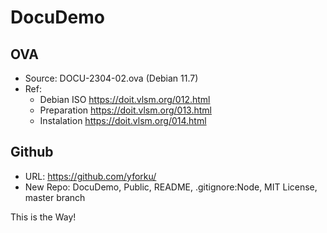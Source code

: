 # DocuDemo

## OVA 
* Source: DOCU-2304-02.ova (Debian 11.7)
* Ref:
  * Debian ISO <https://doit.vlsm.org/012.html>
  * Preparation <https://doit.vlsm.org/013.html>
  * Instalation <https://doit.vlsm.org/014.html>

## Github
* URL: <https://github.com/yforku/>
* New Repo: DocuDemo, Public, README, .gitignore:Node, MIT License, master branch

This is the Way!
